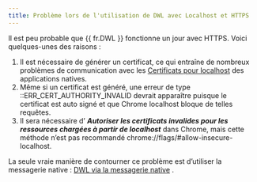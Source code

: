 ```yaml
---
title: Problème lors de l'utilisation de DWL avec Localhost et HTTPS
---
```

Il est peu probable que {{ fr.DWL }} fonctionne un jour avec HTTPS. Voici quelques-unes des raisons :  
1. Il est nécessaire de générer un certificat, ce qui entraîne de nombreux problèmes de communication avec les [Certificats pour localhost](https://letsencrypt.org/fr/docs/certificates-for-localhost/) des applications natives. 
1. Même si un certificat est généré, une erreur de type ::ERR_CERT_AUTHORITY_INVALID devrait apparaître puisque le certificat est auto signé et que Chrome localhost bloque de telles requêtes. &#160; 
1. Il sera nécessaire d’ ***Autoriser les certificats invalides pour les ressources chargées à partir de localhost*** dans Chrome, mais cette méthode n’est pas recommandé chrome://flags/#allow-insecure-localhost.  

La seule vraie manière de contourner ce problème est d’utiliser la messagerie native : [DWL via la messagerie native](/fr/kb/devolutions-web-login/how-to-articles/dwl-via-native-messaging/) . 

